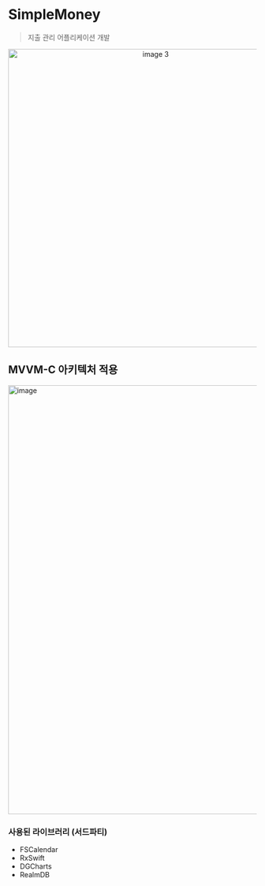 # SimpleMoney
> 지출 관리 어플리케이션 개발

<p align="center">
  <img src="https://github.com/user-attachments/assets/b10af43f-f519-40e3-9fe0-fa44fedd0d79" width="582" height="605" alt="image 3" />
</p>


## MVVM-C 아키텍처 적용
<img width="870" alt="image" src="https://github.com/user-attachments/assets/990f21a9-fe87-4217-871c-db2755f48103"/>

### 사용된 라이브러리 (서드파티)
- FSCalendar
- RxSwift
- DGCharts
- RealmDB
